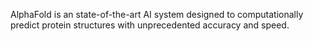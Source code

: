 AlphaFold is an state-of-the-art AI system designed to computationally predict protein structures with unprecedented accuracy and speed.
